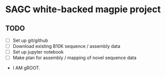 
# SAGC white-backed magpie project

## TODO

- [ ] Set up git/github
- [ ] Download existing B10K sequence / assembly data
- [ ] Set up jupyter notebook
- [ ] Make plan for assembly / mapping of novel sequence data

- I AM gROOT.
